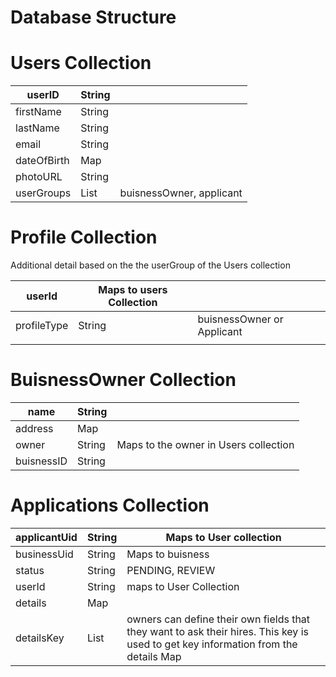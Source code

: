 # Database Structure

# Users Collection

| userID | String |  |
| --- | --- | --- |
| firstName | String |  |
| lastName | String |  |
| email | String |  |
| dateOfBirth | Map |  |
| photoURL | String |  |
| userGroups | List<String> | buisnessOwner, applicant |

# Profile Collection

Additional detail based on the the userGroup of the Users collection

| userId | Maps to users Collection |  |
| --- | --- | --- |
| profileType | String | buisnessOwner or Applicant |
|  |  |  |

# BuisnessOwner Collection

| name | String |  |
| --- | --- | --- |
| address | Map |  |
| owner | String | Maps to the owner in Users collection |
| buisnessID | String  |  |

# Applications Collection

| applicantUid | String | Maps to User collection |
| --- | --- | --- |
| businessUid | String  | Maps to buisness |
| status | String | PENDING, REVIEW |
| userId | String | maps to User Collection  |
| details | Map |  |
| detailsKey | List<String> | owners can define their own fields that they want to ask their hires. This key is used to get key information from the details Map |